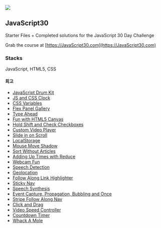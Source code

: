 ﻿![](https://javascript30.com/images/JS3-social-share.png)

## JavaScript30

Starter Files + Completed solutions for the JavaScript 30 Day Challenge

Grab the course at [https://JavaScript30.com](https://JavaScript30.com)

### Stacks
JavaScript, HTML5, CSS

#### 회고

- [JavaScript Drum Kit](https://smss.netlify.app/2021-02-22-JavaScript-Drum-Kit/)
- [JS and CSS Clock](https://smss.netlify.app/2021-02-23-JS-and-CSS-Clock/)
- [CSS Variables](https://smss.netlify.app/2021-02-23-CSS-Variables/)
- [Flex Panel Gallery](https://smss.netlify.app/2021-02-24-Flex-Panel-Gallery/)
- [Type Ahead](https://smss.netlify.app/2021-02-24-Type-Ahead/)
- [Fun with HTML5 Canvas](https://smss.netlify.app/2021-02-28-Fun-with-HTML5-Canvas/)
- [Hold Shift and Check Checkboxes](https://smss.netlify.app/2021-02-28-Hold-Shift-and-Check-Checkboxes/)
- [Custom Video Player](https://smss.netlify.app/2021-03-02-Custom-Video-Player/)
- [Slide in on Scroll](https://smss.netlify.app/2021-03-03-Slide-in-on-Scroll/)
- [LocalStorage](https://smss.netlify.app/2021-03-10-LocalStorage/)
- [Mouse Move Shadow](https://smss.netlify.app/2021-03-17-Mouse-Move-Shadow/)
- [Sort Without Articles](https://smss.netlify.app/2021-03-25-Sort-Without-Articles/)
- [Adding Up Times with Reduce](https://smss.netlify.app/2021-03-25-Adding-Up-Times-with-Reduce/)
- [Webcam Fun](https://smss.netlify.app/2021-03-28-Webcam-Fun/)
- [Speech Detection](https://smss.netlify.app/2021-03-31-Speech-Detection/)
- [Geolocation](https://smss.netlify.app/2021-04-01-Geolocation/)
- [Follow Along Link Highlighter](https://smss.netlify.app/2021-04-02-Follow-Along-Link-Highlighter/)
- [Sticky Nav](https://smss.netlify.app/2021-04-06-Sticky-Nav/)
- [Speech Synthesis](https://smss.netlify.app/2021-04-06-Speech-Synthesis/)
- [Event Capture, Propagation, Bubbling and Once](https://smss.netlify.app/2021-04-06-Event-Capture,-Propagation,-Bubbling-and-Once/)
- [Stripe Follow Along Nav](https://smss.netlify.app/2021-04-20-Stripe-Follow-Along-Nav/)
- [Click and Drag](https://smss.netlify.app/2021-04-21-Click-and-Drag/)
- [Video Speed Controller](https://smss.netlify.app/2021-04-21-Video-Speed-Controller/)
- [Countdown Timer](https://smss.netlify.app/2021-04-26-Countdown-Timer/)
- [Whack A Mole](https://smss.netlify.app/2021-04-26-Whack-A-Mole/)
